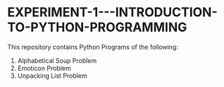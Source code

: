 # EXPERIMENT-1---INTRODUCTION-TO-PYTHON-PROGRAMMING
This repository contains Python Programs of the following:
1. Alphabetical Soup Problem
2. Emoticon Problem
3. Unpacking List Problem
